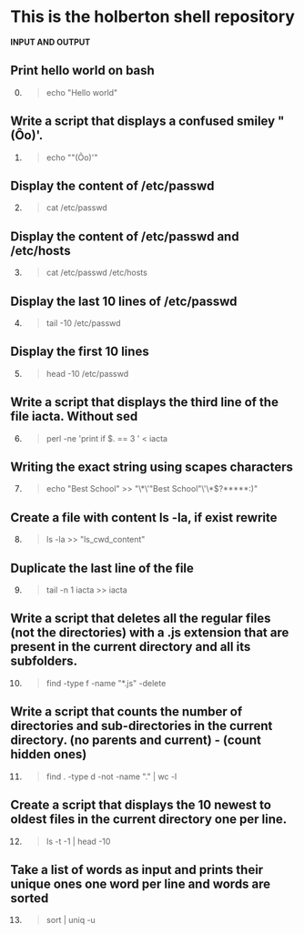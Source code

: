 # This is the holberton shell repository 

**INPUT AND OUTPUT**

## Print hello world on bash 
0. > echo "Hello world"
## Write a script that displays a confused smiley "(Ôo)'.
1. > echo "\"(Ôo)'"
## Display the content of /etc/passwd
2. > cat /etc/passwd
## Display the content of /etc/passwd and /etc/hosts
3. > cat /etc/passwd /etc/hosts
## Display the last 10 lines of /etc/passwd
4. > tail -10 /etc/passwd
## Display the first 10 lines
5. > head -10 /etc/passwd
## Write a script that displays the third line of the file iacta. Without sed
6. > perl -ne 'print if $. == 3 ' < iacta
## Writing the exact string using scapes characters
7. > echo "Best School" >> "\\*\\\'\"Best School\"\\'\\\*$\?\*\*\*\*\*:)"
## Create a file with content ls -la, if exist rewrite
8. > ls -la >> "ls_cwd_content"
## Duplicate the last line of the file
9. > tail -n 1 iacta >> iacta
## Write a script that deletes all the regular files (not the directories) with a .js extension that are present in the current directory and all its subfolders.
10. > find -type f -name "*.js" -delete 
## Write a script that counts the number of directories and sub-directories in the current directory. (no parents and current) - (count hidden ones)
11. > find . -type d -not -name "." | wc -l
## Create a script that displays the 10 newest to oldest files in the current directory one per line.
12. > ls -t -1 | head -10
## Take a list of words as input and prints their unique ones one word per line and words are sorted
13. > sort | uniq -u  
